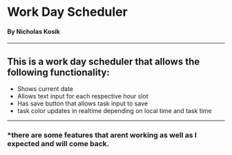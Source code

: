 # Work Day Scheduler
#### By Nicholas Kosik
---
## This is a work day scheduler that allows the following functionality:
- Shows current date
- Allows text input for each respective hour slot
- Has save button that allows task input to save
- task color updates in realtime depending on local time and task time
---
### *there are some features that arent working as well as I expected and will come back.
